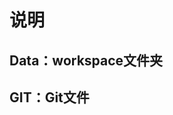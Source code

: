 <!--
 * @Descripttion: 说明
 * @version: 1.0.0
 * @Author: Kenny
 * @Date: 2022-09-14 15:29:06
 * @LastEditors: ~
 * @LastEditTime: 2025-09-15 14:28:19
-->
# 说明

## Data：workspace文件夹

## GIT：Git文件
